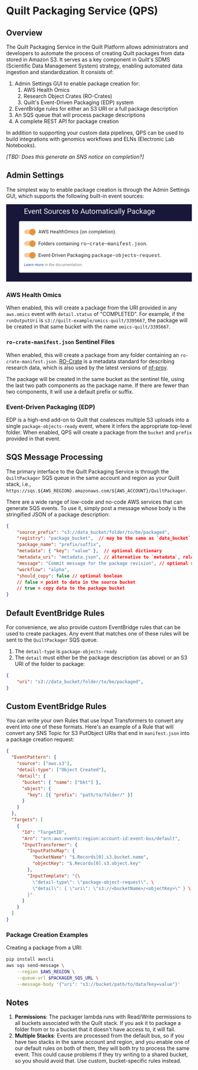 # Quilt Packaging Service (QPS)

## Overview

The Quilt Packaging Service in the Quilt Platform allows administrators and
developers to automate the process of creating Quilt packages from data stored
in Amazon S3. It serves as a key component in Quilt's SDMS (Scientific Data
Management System) strategy, enabling automated data ingestion and
standardization. It consists of:

1. Admin Settings GUI to enable package creation for:
   1. AWS Health Omics
   2. Research Object Crates (RO-Crates)
   3. Quilt's Event-Driven Packaging (EDP) system
2. EventBridge rules for either an S3 URI or a full package description
3. An SQS queue that will process package descriptions
4. A complete REST API for package creation

In addition to supporting your custom data pipelines, QPS can be used to build
integrations with genomics workflows and ELNs (Electronic Lab Notebooks).

_[TBD: Does this generate an SNS notice on completion?]_

## Admin Settings

The simplest way to enable package creation is through the Admin Settings GUI,
which supports the following built-in event sources:

![Admin Settings](../imgs/package-admin-gui.png)

### AWS Health Omics

When enabled, this will create a package from the URI provided in any
`aws.omics` event with `detail.status` of "COMPLETED".  For example, if the
`runOutputUri` is `s3://quilt-example/omics-quilt/3395667`, the package will be
created in that same bucket with the name `omics-quilt/3395667`.

### `ro-crate-manifest.json` Sentinel Files

When enabled, this will create a package from any folder containing an
`ro-crate-manifest.json`. [RO-Crate](https://www.researchobject.org/ro-crate/)
is a metadata standard for describing research data, which is also used by the
latest versions of [nf-prov](https://github.com/nextflow-io/nf-prov).

The package will be created in the same bucket as the sentinel file, using the
last two path components as the package name. If there are fewer than two
components, it will use a default prefix or suffix.

### Event-Driven Packaging (EDP)

EDP is a high-end add-on to Quilt that coalesces multiple S3 uploads into a
single `package-objects-ready` event, where it infers the appropriate top-level
folder.  When enabled, QPS will create a package from the `bucket` and `prefix`
provided in that event.

## SQS Message Processing

The primary interface to the Quilt Packaging Service is through the
`QuiltPackager` SQS queue in the same account and region as your Quilt stack,
i.e., `https://sqs.${AWS_REGION}.amazonaws.com/${AWS_ACCOUNT}/QuiltPackager`.

There are a wide range of low-code and no-code AWS services that can generate
SQS events. To use it, simply post a message whose body is the stringified JSON
of a package description:

```json
{
    "source_prefix": "s3://data_bucket/folder/to/be/packaged",
    "registry": "package_bucket",  // may be the same as `data_bucket`
    "package_name": "prefix/suffix",
    "metadata": { "key": "value" },  // optional dictionary
    "metadata_uri": "metadata.json", // alternative to `metadata`, relative or absolute
    "message": "Commit message for the package revision", // optional string
    "workflow": "alpha",
    "should_copy": false // optional boolean
    // false = point to data in the source bucket
    // true = copy data to the package bucket
}
```

## Default EventBridge Rules

For convenience, we also provide custom EventBridge rules that can be used to
create packages. Any event that matches one of these rules will be sent to the
`QuiltPackager` SQS queue.

1. The `detail-type` is `package-objects-ready`
2. The `detail` must either be the package description (as above) or an S3 URI
   of the folder to package:

```json
{
    "uri": "s3://data_bucket/folder/to/be/packaged",
}
```

## Custom EventBridge Rules

You can write your own Rules that use Input Transformers to convert any event
into one of these formats. Here's an example of a Rule that will convert any SNS
Topic for S3 PutObject URIs that end in `manifest.json` into a package creation request:

```json
{
  "EventPattern": {
    "source": ["aws.s3"],
    "detail-type": ["Object Created"],
    "detail": {
      "bucket": { "name": ["bkt"] },
      "object": {
        "key": [{ "prefix": "path/to/folder/" }]
      }
    }
  },
  "Targets": [
    {
      "Id": "TargetID",
      "Arn": "arn:aws:events:region:account-id:event-bus/default",
      "InputTransformer": {
        "InputPathsMap": {
          "bucketName": "$.Records[0].s3.bucket.name",
          "objectKey": "$.Records[0].s3.object.key"
        },
        "InputTemplate": "{\
          \"detail-type\": \"package-object-request\", \
          \"detail\": { \"uri\": \"s3://<bucketName>/<objectKey>\" } \
        }"
      }
    }
  ]
}
```

### Package Creation Examples

Creating a package from a URI:

<!--pytest.mark.skip-->
```bash
pip install awscli
aws sqs send-message \
    --region $AWS_REGION \
    --queue-url $PACKAGER_SQS_URL \
    --message-body '{"uri": "s3://bucket/path/to/data?key=value"}'
```

## Notes

1. **Permissions**: The packager lambda runs with Read/Write permissions to all
buckets associated with the Quilt stack. If you ask it to package a folder from
or to a bucket that it doesn't have access to, it will fail.
1. **Multiple Stacks**: Events are processed from the default bus, so if you
   have two stacks in the same account and region, and you enable one of our
   default rules on both of them, they will both try to process the same event.
   This could cause problems if they try writing to a shared bucket, so you
   should avoid that. Use custom, bucket-specific rules instead.
